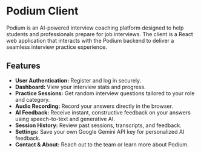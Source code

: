 # Podium Client

Podium is an AI-powered interview coaching platform designed to help students and professionals prepare for job interviews. The client is a React web application that interacts with the Podium backend to deliver a seamless interview practice experience.

## Features

- **User Authentication:** Register and log in securely.
- **Dashboard:** View your interview stats and progress.
- **Practice Sessions:** Get random interview questions tailored to your role and category.
- **Audio Recording:** Record your answers directly in the browser.
- **AI Feedback:** Receive instant, constructive feedback on your answers using speech-to-text and generative AI.
- **Session History:** Review past sessions, transcripts, and feedback.
- **Settings:** Save your own Google Gemini API key for personalized AI feedback.
- **Contact & About:** Reach out to the team or learn more about Podium.
